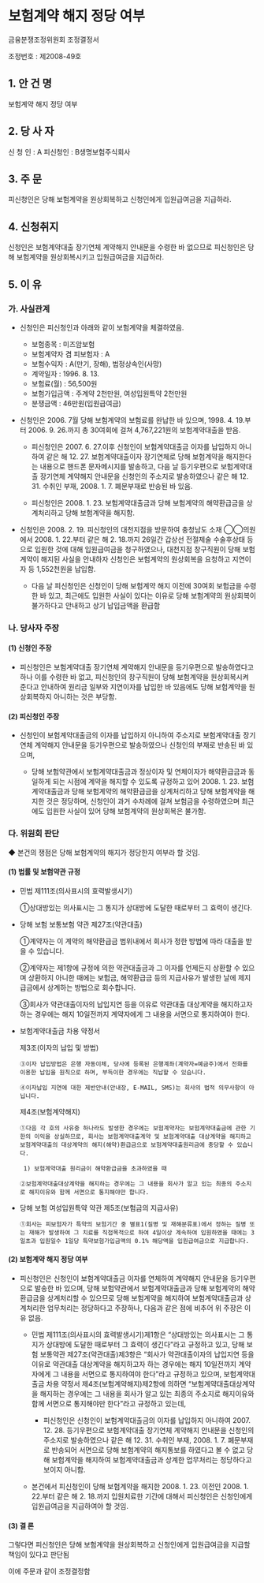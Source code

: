 # 보험계약 해지 정당 여부

금융분쟁조정위원회
조정결정서

조정번호 : 제2008-49호

## 1. 안 건 명 
보험계약 해지 정당 여부 

## 2. 당 사 자

신 청 인 : A 
피신청인 : B생명보험주식회사

## 3. 주    문

피신청인은 당해 보험계약을 원상회복하고 신청인에게 입원급여금을 지급하라.

## 4. 신청취지

신청인은 보험계약대출 장기연체 계약해지 안내문을 수령한 바 없으므로 피신청인은 당해 보험계약을 원상회복시키고 입원급여금을 지급하라.

## 5. 이   유

### 가. 사실관계

* 신청인은 피신청인과 아래와 같이 보험계약을 체결하였음. 

     - 보험종목 : 미즈암보험
     - 보험계약자 겸 피보험자 : A
     - 보험수익자 : A(만기, 장해), 법정상속인(사망)
     - 계약일자 : 1996. 8. 13.          
     - 보험료(월) : 56,500원
     - 보험가입금액 :  주계약 2천만원, 여성입원특약 2천만원
     - 분쟁금액 : 46만원(입원급여금)
   
* 신청인은 2006. 7월 당해 보험계약의 보험료를 완납한 바 있으며, 1998. 4. 19.부터 2006. 9. 26.까지 총 30여회에 걸쳐 4,767,221원의 보험계약대출을 받음.

  * 피신청인은 2007. 6. 27.이후 신청인이 보험계약대출금 이자를 납입하지 아니하여 같은 해 12. 27. 보험계약대출이자 장기연체로 당해 보험계약을 해지한다는 내용으로 핸드폰 문자메시지를 발송하고, 다음 날 등기우편으로 보험계약대출 장기연체 계약해지 안내문을  신청인의 주소지로 발송하였으나 같은 해 12. 31. 수취인 부재, 2008. 1. 7. 폐문부재로 반송된 바 있음.

  * 피신청인은 2008. 1. 23. 보험계약대출금과 당해 보험계약의 해약환급금을 상계처리하고 당해 보험계약을 해지함. 

* 신청인은 2008. 2. 19. 피신청인의 대천지점을 방문하여 충청남도 소재 ◯◯의원에서 2008. 1. 22.부터 같은 해 2. 18.까지 26일간 갑상선 전절제술 수술후상태 등으로 입원한 것에 대해 입원급여금을 청구하였으나, 대천지점 창구직원이 당해 보험계약이 해지된 사실을 안내하자 신청인은 보험계약의 원상회복을 요청하고 지연이자 등 1,552천원을 납입함.

  * 다음 날 피신청인은 신청인이 당해 보험계약 해지 이전에 30여회 보험금을 수령한 바 있고, 최근에도 입원한 사실이 있다는 이유로 당해 보험계약의 원상회복이 불가하다고 안내하고 상기 납입금액을 환급함

### 나. 당사자 주장

#### (1) 신청인 주장

* 피신청인은 보험계약대출 장기연체 계약해지 안내문을 등기우편으로 발송하였다고 하나 이를 수령한 바 없고, 피신청인의 창구직원이 당해 보험계약을 원상회복시켜 준다고 안내하여 원리금 일부와 지연이자를 납입한 바 있음에도 당해 보험계약을 원상회복하지 아니하는 것은 부당함. 

#### (2) 피신청인 주장

* 신청인이 보험계약대출금의 이자를 납입하지 아니하여 주소지로 보험계약대출 장기연체 계약해지 안내문을 등기우편으로 발송하였으나 신청인의 부재로 반송된 바 있으며, 

  * 당해 보험약관에서 보험계약대출금과 정상이자 및 연체이자가 해약환급금과 동일하게 되는 시점에 계약을 해지할 수 있도록 규정하고 있어 2008. 1. 23. 보험계약대출금과 당해 보험계약의 해약환급금을 상계처리하고 당해 보험계약을 해지한 것은 정당하며, 신청인이 과거 수차례에 걸쳐 보험금을 수령하였으며 최근에도 입원한 사실이 있어 당해 보험계약의 원상회복은 불가함.

### 다. 위원회 판단

 ◆ 본건의 쟁점은 당해 보험계약의 해지가 정당한지 여부라 할 것임. 

#### (1) 법률 및 보험약관 규정

* 민법 제111조(의사표시의 효력발생시기)

     ①상대방있는 의사표시는 그 통지가 상대방에 도달한 때로부터 그 효력이 생긴다.

    
* 당해 보험 보통보험 약관 제27조(약관대출)

     ①계약자는 이 계약의 해약환급금 범위내에서 회사가 정한 방법에 따라 대출을 받을 수 있습니다.

     ②계약자는 제1항에 규정에 의한 약관대출금과 그 이자를 언제든지 상환할 수 있으며 상환하지 아니한 때에는 보험금, 해약환급금 등의 지급사유가 발생한 날에 제지급금에서 상계하는 방법으로 회수합니다.

     ③회사가 약관대출이자의 납입지연 등을 이유로 약관대출 대상계약을 해지하고자 하는 경우에는 해지 10일전까지 계약자에게 그 내용을 서면으로 통지하여야 한다.

* 보험계약대출금 차용 약정서 

     제3조(이자의 납입 및 방법)

      ③이자 납입방법은 은행 자동이체, 당사에 등록된 은행계좌(계약자=예금주)에서 전화를 이용한 납입을 원칙으로 하며, 부득이한 경우에는 직납할 수 있습니다.

      ④이자납입 지연에 대한 제반안내(안내장, E-MAIL, SMS)는 회사의 법적 의무사항이 아닙니다.

     제4조(보험계약해지)

      ①다음 각 호의 사유중 하나라도 발생한 경우에는 보험계약자는 보험계약대출금에 관한 기한의 이익을 상실하므로, 회사는 보험계약대출계약 및 보험계약대출 대상계약을 해지하고 보험계약대출의 대상계약의 해지(해약)환급금으로 보험계약대출원리금에 충당할 수 있습니다.  

       1) 보험계약대출 원리금이 해약환급금을 초과하였을 때

      ②보험계약대출대상계약을 해지하는 경우에는 그 내용을 회사가 알고 있는 최종의 주소지로 해지이유와 함께 서면으로 통지해야만 합니다.
    
* 당해 보험 여성입원특약 약관 제5조(보험금의 지급사유)

      ①회사는 피보험자가 특약의 보험기간 중 별표1(질병 및 재해분류표)에서 정하는 질병 또는 재해가 발생하여 그 치료를 직접목적으로 하여 4일이상 계속하여 입원하였을 때에는 3일초과 입원일수 1일당 특약보험가입금액의 0.1% 해당액을 입원급여금으로 지급합니다.

#### (2) 보험계약 해지 정당 여부 
     
* 피신청인은 신청인이 보험계약대출금 이자를 연체하여 계약해지 안내문을 등기우편으로 발송한 바 있으며, 당해 보험약관에서 보험계약대출금과 당해 보험계약의 해약환급금을 상계처리할 수 있으므로 당해 보험계약을 해지하여 보험계약대출금과 상계처리한 업무처리는 정당하다고 주장하나, 다음과 같은 점에 비추어 위 주장은 이유 없음.

  * 민법 제111조(의사표시의 효력발생시기)제1항은 “상대방있는 의사표시는 그 통지가 상대방에 도달한 때로부터 그 효력이 생긴다”라고 규정하고 있고, 당해 보험 보통약관 제27조(약관대출)제3항은 “회사가 약관대출이자의 납입지연 등을 이유로 약관대출 대상계약을 해지하고자 하는 경우에는 해지 10일전까지 계약자에게 그 내용을 서면으로 통지하여야 한다”라고 규정하고 있으며, 보험계약대출금 차용 약정서 제4조(보험계약해지)제2항에 의하면 “보험계약대출대상계약을 해지하는 경우에는 그 내용을 회사가 알고 있는 최종의 주소지로 해지이유와 함께 서면으로 통지해야만 한다”라고 규정하고 있는데, 

     - 피신청인은 신청인이 보험계약대출금의 이자를 납입하지 아니하여 2007. 12. 28. 등기우편으로 보험계약대출 장기연체 계약해지 안내문을 신청인의 주소지로 발송하였으나 같은 해 12. 31. 수취인 부재, 2008. 1. 7. 폐문부재로 반송되어 서면으로 당해 보험계약의 해지통보를 하였다고 볼 수 없고 당해 보험계약을 해지하여 보험계약대출금과 상계한 업무처리는 정당하다고 보이지 아니함.

  * 본건에서 피신청인이 당해 보험계약을 해지한 2008. 1. 23. 이전인 2008. 1. 22.부터 같은 해 2. 18.까지 입원치료한 기간에 대해서 피신청인은 신청인에게 입원급여금을 지급하여야 할 것임.

#### (3) 결 론

그렇다면 피신청인은 당해 보험계약을 원상회복하고 신청인에게 입원급여금을 지급할 책임이 있다고 판단됨

이에 주문과 같이 조정결정함